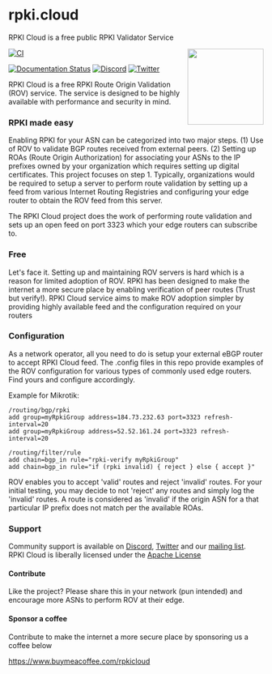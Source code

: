 # rpki.cloud
RPKI Cloud is a free public RPKI Validator Service

<img align="right" src="https://www.defensor.cloud/static/logos/<name>.svg" height="150">

[![CI](https://github.com/rpki-cloud/rpki.cloud/workflows/ci/badge.svg)](https://github.com/rpki-cloud/rpki.cloud/actions?query=workflow%3Aci)

[![Documentation Status](https://readthedocs.org/projects/rpki.cloud/badge/?version=stable)](https://rpki.docs.defensor.cloud/en/stable/)
[![Discord](https://img.shields.io/discord/818584154278199396?label=Discord&logo=discord)](https://discord.gg/<id>)
[![Twitter](https://img.shields.io/twitter/follow/<>.svg?label=Follow&style=social)](https://twitter.com/<rpki-cloud>)

RPKI Cloud is a free RPKI Route Origin Validation (ROV) service. The service is designed to be highly available with performance and security in mind.

### RPKI made easy
Enabling RPKI for your ASN can be categorized into two major steps. (1) Use of ROV to validate BGP routes received from external peers. (2) Setting up ROAs (Route Origin Authorization) for associating your ASNs to the IP prefixes owned by your organization which requires setting up digital certificates. This project focuses on step 1. Typically, organizations would be required to setup a server to perform route validation by setting up a feed from various Internet Routing Registries and configuring your edge router to obtain the ROV feed from this server.

The RPKI Cloud project does the work of performing route validation and sets up an open feed on port 3323 which your edge routers can subscribe to. 

### Free
Let's face it. Setting up and maintaining ROV servers is hard which is a reason for limited adoption of ROV. RPKI has been designed to make the internet a more secure place by enabling verification of peer routes (Trust but verify!). RPKI Cloud service aims to make ROV adoption simpler by providing highly available feed and the configuration required on your routers

### Configuration
As a network operator, all you need to do is setup your external eBGP router to accept RPKI Cloud feed. The .config files in this repo provide examples of the ROV configuration for various types of commonly used edge routers. Find yours and configure accordingly.

Example for Mikrotik:
```
/routing/bgp/rpki
add group=myRpkiGroup address=184.73.232.63 port=3323 refresh-interval=20
add group=myRpkiGroup address=52.52.161.24 port=3323 refresh-interval=20

/routing/filter/rule
add chain=bgp_in rule="rpki-verify myRpkiGroup"
add chain=bgp_in rule="if (rpki invalid) { reject } else { accept }"
```

ROV enables you to accept 'valid' routes and reject 'invalid' routes. For your initial testing, you may decide to not 'reject' any routes and simply log the 'invalid' routes. A route is considered as 'invalid' if the origin ASN for a that particular IP prefix does not match per the available ROAs.

### Support

Community support is available on
[Discord](https://discord.gg/<id>),
[Twitter](https://twitter.com/<id>/) and our [mailing
list](https://lists.defensor.cloud/mailman/listinfo/rpki). RPKI Cloud is
liberally licensed under the [Apache License](https://github.com/rpki-cloud/rpki.cloud/blob/main/LICENSE)

#### Contribute
Like the project? Please share this in your network (pun intended) and encourage more ASNs to perform ROV at their edge.

#### Sponsor a coffee
Contribute to make the internet a more secure place by sponsoring us a coffee below

https://www.buymeacoffee.com/rpkicloud

